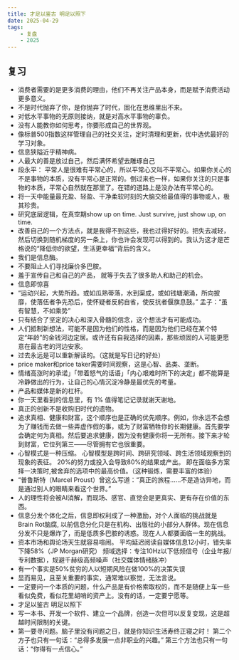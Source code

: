 ```yaml
---
title: 才足以鉴古 明足以照下
date: 2025-04-29
tags: 
    - 复盘
    - 2025
---
```




## 复习

- 消费者需要的是更多消费的理由，他们不再关注产品本身，而是赋予消费活动更多意义。
- 不是时代抛弃了你，是你抛弃了时代，固化在思维里出不来。
- 对低水平事物的无原则接纳，就是对高水平事物的辜负。 
- 没有人能教你如何思考，你要形成自己的世界观。
- 像标普500指数这样管理自己的社交关注，定时清理和更新，优中选优最好的学习对象。
- 信息狭隘近乎精神病。
- 人最大的善是放过自己，然后满怀希望去雕琢自己
- 段永平： 平常人是很难有平常心的，所以平常心又叫不平常心。如果你关心的不是事物的本质，没有平常心是正常的。倒过来也一样，如果你关注的只是事物的本质，平常心自然就在那里了。在错的道路上是没办法有平常心的。
- 将一天中能量最充盈、轻盈、干净柔软时刻的大脑交给最值得的事物或人，极其珍贵。
- 研究底层逻辑，在真空期show up on time. Just survive, just show up, on time.
- 改善自己的一个方法点，就是我得不到这些，我也过得好好的。把失去减轻，然后切换到随机梯度的另一条上，你也许会发现可以得到的。我认为这才是芒格说的“降低你的欲望，生活更幸福”背后的含义。
- 我们是信息酶。
- 不要阻止人们寻找廉价多巴胺。
- 羞于宣传自己和自己的产品， 就等于失去了很多助人和助己的机会。
- 信息即惊喜
- “运动兴起，大势所趋。或如瓜熟蒂落，水到渠成，或如钱塘潮涌，所向披靡，使落伍者争先恐后，使怀疑者反躬自省，使反抗者偃旗息鼓。” 孟子：“虽有智慧，不如乘势”
- 只有结合了坚定的决心和深入骨髓的信念，这个想法才有可能成功。
- 人们抵制新想法，可能不是因为他们的性格，而是因为他们已经在某个特定“年龄”的金钱河边定居。或许还有自我选择的因素，那些顽固的人可能更愿意在最古老的河边安家。
- 过去永远是可以重新解读的。（这就是写日记的好处）
- price maker和price taker需要时间观察，这是心智、品类、垄断。
- 情绪高涨时的承诺」「带着怒气的话语」「内心艰难时所下的决定」都不能算是冷静做出的行为，让自己的心情沉淀冷静是最优先的考量。
- 产品和媒体是新的杠杆。
- 你一天里看到的信息里，有 1% 值得笔记记录就谢天谢地。
- 真正的创新不是收购旧时代的遗物。
- 追求真相、健康和财富，这个顺序也是正确的优先顺序。例如，你永远不会想为了赚钱而去做一些弄虚作假的事，或为了财富牺牲你的长期健康。首先要学会确定何为真相。然后要追求健康，因为没有健康你将一无所有。接下来才轮到财富，它位列第三——尽管拥有它也很重要。
- 心智模式是一种压缩。 心智模型是跨时间、跨研究领域、跨生活领域观察到的现象的表征。 20%的努力或投入会导致80%的结果或产出。 即在面临多方案择一决策时,被舍弃的选项中的最高价值。（这种锻炼，需要丰富的体验）
- “普鲁斯特（Marcel Proust）曾这么写道：“真正的旅程……不是造访异地，而是通过别人的眼睛来看这个世界。”
- 人的理性将会被AI消解，而现场、感官、直觉会是更真实、更有存在价值的东西。
- 信息分发个体化之后，信息即权利成了一种激励，对个人面临的挑战就是Brain Rot脑腐, 以前信息分化只是在机构、出版社的小部分人群体。现在信息分发不只是爆炸了，而是低质多巴胺的诱惑。现在人人都要面临一生的挑战。
- 资本市场和舆论场天生就容易喧闹。 平均延迟阅读自媒体信息12小时，错失率下降58%（JP Morgan研究） 频域选择：专注10Hz以下低频信号（企业年报/专利数据），规避千赫级高频噪声（社交媒体情绪脉冲）
- 有一个事实是50%贫穷的人以短期风险在做100%的决策失误
- 显而易见，且至关重要的事实，通常难以察觉，无法言说。
- 一定要问一个本质的问题，什么产品是有价格索取权的，而不是随便上车一些看似免费，看似花里胡哨的资产上。没有的话，一定要宁愿等。
- 才足以鉴古 明足以照下
- 写一本书、开发一个软件、建立一个品牌，创造一次但可以反复变现，这是超越时间限制的关键。
- 第一要寻问题。脑子里没有问题之日，就是你知识生活寿终正寝之时！ 第二个方子也只有一句话：“总得多发展一点非职业的兴趣。” 第三个方法也只有一句话：“你得有一点信心。”